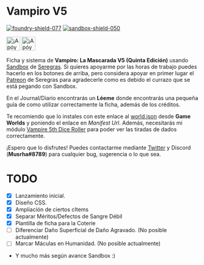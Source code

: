 # Vampiro V5
[![foundry-shield-077]][foundry-url] [![sandbox-shield-050]][sandbox-url]


<a href='https://ko-fi.com/musrha' target='_blank'><img height='36' style='border:0px;height:36px;' src='https://cdn.ko-fi.com/cdn/kofi2.png?v=2' border='0' alt='¡Apóyame en Ko-Fi!' /></a> <a href='https://paypal.me/musrha' target='_blank'><img height='36' style='border:0px;height:36px;' src='https://blog.desdelinux.net/wp-content/uploads/2016/07/DonacionPayPal.png' border='0' alt='¡Apóyame en Ko-Fi!' /></a>

 
Ficha y sistema de **Vampiro: La Mascarada V5 (Quinta Edición)** usando [Sandbox](https://gitlab.com/rolnl/sandbox-system-builder/) de [Seregras](https://www.youtube.com/c/RolNL/). Si quieres apoyarme por las horas de trabajo puedes hacerlo en los botones de arriba, pero considera apoyar en primer lugar el [Patreon](https://www.patreon.com/seregras) de Seregras para agradecerle como es debido el currazo que se está pegando con Sandbox.

En el Journal/Diario encontrarás un **Léeme** donde encontrarás una pequeña guía de como utilizar correctamente la ficha, además de los créditos.

Te recomiendo que lo instales con este enlace al [world.json](https://raw.githubusercontent.com/Musrha/foundry-vampirov5/master/world.json) desde **Game Worlds** y poniendo el enlace en *Manifest Url*. Además, necesitarás mi módulo [Vampire 5th Dice Roller](https://github.com/Musrha/vampire-5th-dice-roller) para poder ver las tiradas de dados correctamente.

¡Espero que lo disfrutes! Puedes contactarme mediante [Twitter](https://twitter.com/Musrha) y Discord (**Musrha#8789**) para cualquier bug, sugerencia o lo que sea.

# TODO
- [X] Lanzamiento inicial.
- [X] Diseño CSS.
- [X] Ampliación de ciertos cItems
- [X] Separar Méritos/Defectos de Sangre Débil
- [X] Plantilla de ficha para la Coterie
- [ ] Diferenciar Daño Superficial de Daño Agravado. (No posible actualmente)
- [ ] Marcar Máculas en Humanidad. (No posible actualmente)
- Y mucho más según avance Sandbox :)

[foundry-shield-077]: https://img.shields.io/badge/Foundry-0.7.9-informational
[sandbox-shield-050]: https://img.shields.io/badge/Sandbox-0.7.5-informational
[sandbox-url]: https://gitlab.com/rolnl/sandbox-system-builder/-/tree/master
[foundry-url]: https://foundryvtt.com
